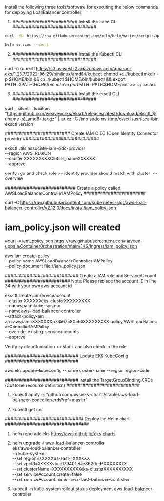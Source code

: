 Install the following three tools/software for executing the below commands for deploying LoadBalancer controller


1) ######################## Install the Helm CLI ###############################
```bash
curl -sSL https://raw.githubusercontent.com/helm/helm/master/scripts/get-helm-3 | bash
```
```bash
helm version --short
```

2) ######################## Install the Kubectl CLI ###############################

curl -o kubectl https://s3.us-west-2.amazonaws.com/amazon-eks/1.23.7/2022-06-29/bin/linux/amd64/kubectl
chmod +x ./kubectl
mkdir -p $HOME/bin && cp ./kubectl $HOME/bin/kubectl && export PATH=$PATH:$HOME/bin
echo 'export PATH=$PATH:$HOME/bin' >> ~/.bashrc

3) ######################## Install the eksctl CLI ###############################

curl --silent --location "https://github.com/weaveworks/eksctl/releases/latest/download/eksctl_$(uname -s)_amd64.tar.gz" | tar xz -C /tmp
sudo mv /tmp/eksctl /usr/local/bin
eksctl version



######################## Create IAM OIDC (Open Identity Connector provider ############################

eksctl utils associate-iam-oidc-provider \
    --region AWS_REGION \
    --cluster XXXXXXXXXClutser_nameXXXXXX \
    --approve

verify : go and check role >> identity provider should match with cluster >> overview

########################## Create a policy called AWSLoadBalancerControllerIAMPolicy #######################


curl -O https://raw.githubusercontent.com/kubernetes-sigs/aws-load-balancer-controller/v2.12.0/docs/install/iam_policy.json

# iam_policy.json will created

#curl -o iam_policy.json https://raw.githubusercontent.com/naveen-uppala/ContainerOrchestration/main/EKS/Ingress/iam_policy.json


aws iam create-policy \
    --policy-name AWSLoadBalancerControllerIAMPolicy \
    --policy-document file://iam_policy.json

########################### Create a IAM role and ServiceAccount ########################
Note: Please replace the account ID in line 34 with your own aws account id

eksctl create iamserviceaccount \
  --cluster XXXXXXeks-clusterXXXXXXXXX \
  --namespace kube-system \
  --name aws-load-balancer-controller \
  --attach-policy-arn arn:aws:iam::XXXXXXX573567580560XXXXXXXXX:policy/AWSLoadBalancerControllerIAMPolicy \
  --override-existing-serviceaccounts \
  --approve

Verify by cloudformation >> stack and also check in the role

########################### Update EKS KubeConfig ###########################

aws eks update-kubeconfig --name cluster-name  --region region-code

########################### Install the TargetGroupBinding CRDs (Custome resource definition) ###########################

1) kubectl apply -k "github.com/aws/eks-charts/stable/aws-load-balancer-controller/crds?ref=master"

2) kubectl get crd

############################# Deploy the Helm chart ###############################

1) helm repo add eks https://aws.github.io/eks-charts

2) helm upgrade -i aws-load-balancer-controller \
    eks/aws-load-balancer-controller \
    -n kube-system \
    --set region=XXXXXus-east-1XXXXXX \
    --set vpcId=XXXXXvpc-079401ef4e8620ed6XXXXXXXX \
    --set clusterName=XXXXXXXXXXeks-clusterXXXXXXXXXX \
    --set serviceAccount.create=false \
    --set serviceAccount.name=aws-load-balancer-controller 


3) kubectl -n kube-system rollout status deployment aws-load-balancer-controller
